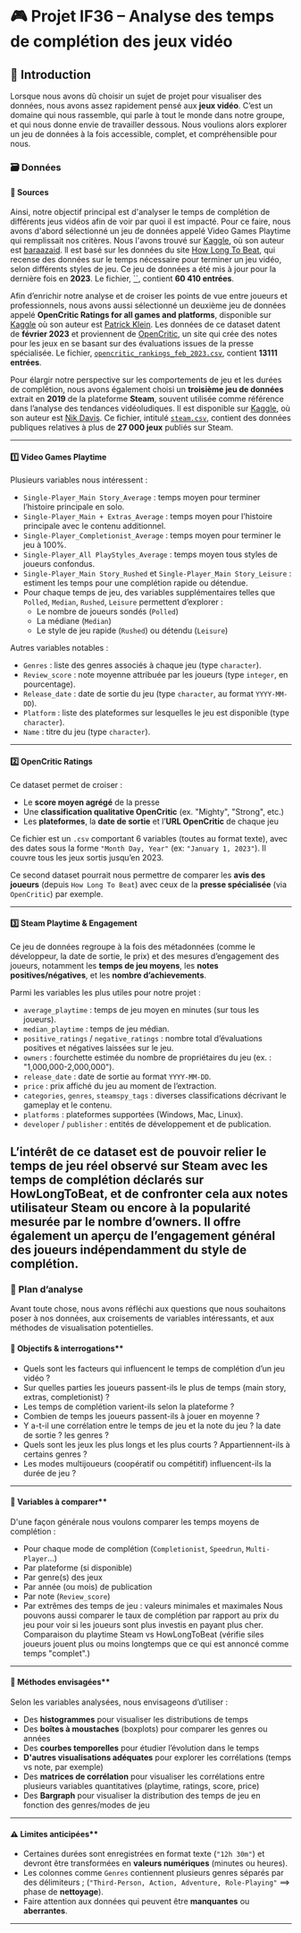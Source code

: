 # 🎮 Projet IF36 – Analyse des temps de complétion des jeux vidéo

## 🧭 Introduction

Lorsque nous avons dû choisir un sujet de projet pour visualiser des données, nous avons assez rapidement pensé aux **jeux vidéo**. C’est un domaine qui nous rassemble, qui parle à tout le monde dans notre groupe, et qui nous donne envie de travailler dessous. Nous voulions alors explorer un jeu de données à la fois accessible, complet, et compréhensible pour nous.

### 🗃️ Données

#### 📄 Sources

Ainsi, notre objectif principal est d'analyser le temps de complétion de différents jeus vidéos afin de voir par quoi il est impacté. Pour ce faire, nous avons d'abord sélectionné un jeu de données appelé Video Games Playtime qui remplissait nos critères. Nous l'avons trouvé sur [Kaggle](https://www.kaggle.com/datasets/baraazaid/how-long-to-beat-video-games), où son auteur est [baraazaid](https://www.kaggle.com/baraazaid). ll est basé sur les données du site [How Long To Beat](https://howlongtobeat.com), qui recense des données sur le temps nécessaire pour terminer un jeu vidéo, selon différents styles de jeu. Ce jeu de données a été mis à jour pour la dernière fois en **2023**. Le fichier, [``](](https://github.com/IF36-visualisation/projet-if36-p25-in-the-r-link-in-pipe/blob/master/data/video_games_playtime.jsonlines.zip)), contient **60 410 entrées**.

Afin d’enrichir notre analyse et de croiser les points de vue entre joueurs et professionnels, nous avons aussi sélectionné un deuxième jeu de données appelé **OpenCritic Ratings for all games and platforms**, disponible sur [Kaggle](https://www.kaggle.com/datasets/patkle/opencritic-ratings-for-all-games-and-platforms) où son auteur est [Patrick Klein](https://www.kaggle.com/patkle). Les données de ce dataset datent de **février 2023** et proviennent de [OpenCritic](https://opencritic.com), un site qui crée des notes pour les jeux en se basant sur des évaluations issues de la presse spécialisée. Le fichier, [`opencritic_rankings_feb_2023.csv`](https://github.com/IF36-visualisation/projet-if36-p25-in-the-r-link-in-pipe/blob/master/data/opencritic_rankings_feb_2023.csv), contient **13111 entrées**.

Pour élargir notre perspective sur les comportements de jeu et les durées de complétion, nous avons également choisi un **troisième jeu de données** extrait en **2019** de la plateforme **Steam**, souvent utilisée comme référence dans l’analyse des tendances vidéoludiques. Il est disponible sur [Kaggle](https://www.kaggle.com/datasets/nikdavis/steam-store-games?resource=download&select=steam.csv), où son auteur est [Nik Davis](https://www.kaggle.com/nikdavis). Ce fichier, intitulé [`steam.csv`](https://github.com/IF36-visualisation/projet-if36-p25-in-the-r-link-in-pipe/blob/master/data/video_games_playtime.jsonlines.zip), contient des données publiques relatives à plus de **27 000 jeux** publiés sur Steam. 

---

#### 1️⃣ Video Games Playtime

Plusieurs variables nous intéressent :

- `Single-Player_Main Story_Average` : temps moyen pour terminer l’histoire principale en solo.
- `Single-Player_Main + Extras_Average` : temps moyen pour l’histoire principale avec le contenu additionnel.
- `Single-Player_Completionist_Average` : temps moyen pour terminer le jeu à 100%.
- `Single-Player_All PlayStyles_Average` : temps moyen tous styles de joueurs confondus.
- `Single-Player_Main Story_Rushed` et `Single-Player_Main Story_Leisure` : estiment les temps pour une complétion rapide ou détendue.
- Pour chaque temps de jeu, des variables supplémentaires telles que `Polled`, `Median`, `Rushed`, `Leisure` permettent d’explorer :
  - Le nombre de joueurs sondés (`Polled`)
  - La médiane (`Median`)
  - Le style de jeu rapide (`Rushed`) ou détendu (`Leisure`)

Autres variables notables :
- `Genres` : liste des genres associés à chaque jeu (type `character`).
- `Review_score` : note moyenne attribuée par les joueurs (type `integer`, en pourcentage).
- `Release_date` : date de sortie du jeu (type `character`, au format `YYYY-MM-DD`).
- `Platform` : liste des plateformes sur lesquelles le jeu est disponible (type `character`).
- `Name` : titre du jeu (type `character`).

---

#### 2️⃣ OpenCritic Ratings

Ce dataset permet de croiser :

- Le **score moyen agrégé** de la presse  
- Une **classification qualitative OpenCritic** (ex. "Mighty", "Strong", etc.)  
- Les **plateformes**, la **date de sortie** et l’**URL OpenCritic** de chaque jeu  

Ce fichier est un `.csv` comportant 6 variables (toutes au format texte), avec des dates sous la forme `"Month Day, Year"` (ex: `"January 1, 2023"`). Il couvre tous les jeux sortis jusqu’en 2023.

Ce second dataset pourrait nous permettre de comparer les **avis des joueurs** (depuis `How Long To Beat`) avec ceux de la **presse spécialisée** (via `OpenCritic`) par exemple.

---

#### 3️⃣ Steam Playtime & Engagement

Ce jeu de données regroupe à la fois des métadonnées (comme le développeur, la date de sortie, le prix) et des mesures d’engagement des joueurs, notamment les **temps de jeu moyens**, les **notes positives/négatives**, et les **nombre d’achievements**.

Parmi les variables les plus utiles pour notre projet :

- `average_playtime` : temps de jeu moyen en minutes (sur tous les joueurs).
- `median_playtime` : temps de jeu médian.
- `positive_ratings` / `negative_ratings` : nombre total d’évaluations positives et négatives laissées sur le jeu.
- `owners` : fourchette estimée du nombre de propriétaires du jeu (ex. : "1,000,000-2,000,000").
- `release_date` : date de sortie au format `YYYY-MM-DD`.
- `price` : prix affiché du jeu au moment de l’extraction.
- `categories`, `genres`, `steamspy_tags` : diverses classifications décrivant le gameplay et le contenu.
- `platforms` : plateformes supportées (Windows, Mac, Linux).
- `developer` / `publisher` : entités de développement et de publication.

L’intérêt de ce dataset est de pouvoir **relier le temps de jeu réel observé sur Steam** avec les **temps de complétion déclarés** sur HowLongToBeat, et de confronter cela aux **notes utilisateur Steam** ou encore à la **popularité** mesurée par le nombre d’owners. Il offre également un aperçu de l’**engagement général des joueurs** indépendamment du style de complétion.
---


### 🧠 Plan d’analyse

Avant toute chose, nous avons réfléchi aux questions que nous souhaitons poser à nos données, aux croisements de variables intéressants, et aux méthodes de visualisation potentielles.

#### 🎯 Objectifs & interrogations**

- Quels sont les facteurs qui influencent le temps de complétion d’un jeu vidéo ?
- Sur quelles parties les joueurs passent-ils le plus de temps (main story, extras, completionist) ?
- Les temps de complétion varient-ils selon la plateforme ?
- Combien de temps les joueurs passent-ils à jouer en moyenne ?
- Y a-t-il une corrélation entre le temps de jeu et la note du jeu ? la date de sortie ? les genres ?
- Quels sont les jeux les plus longs et les plus courts ? Appartiennent-ils à certains genres ?
- Les modes multijoueurs (coopératif ou compétitif) influencent-ils la durée de jeu ?

---

#### 🔄 Variables à comparer**

D'une façon générale nous voulons comparer les temps moyens de complétion :
- Pour chaque mode de complétion (`Completionist`, `Speedrun`, `Multi-Player`...)
- Par plateforme (si disponible)
- Par genre(s) des jeux
- Par année (ou mois) de publication
- Par note (`Review_score`)
- Par extrêmes des temps de jeu : valeurs minimales et maximales
Nous pouvons aussi comparer le taux de complétion par rapport au prix du jeu pour voir si les joueurs sont plus investis en payant plus cher.
Comparaison du playtime Steam vs HowLongToBeat (vérifie siles joueurs jouent plus ou moins longtemps que ce qui est annoncé comme temps "complet".)


---

#### 🧰 Méthodes envisagées**

Selon les variables analysées, nous envisageons d’utiliser :
- Des **histogrammes** pour visualiser les distributions de temps
- Des **boîtes à moustaches** (boxplots) pour comparer les genres ou années
- Des **courbes temporelles** pour étudier l’évolution dans le temps
- **D'autres visualisations adéquates** pour explorer les corrélations (temps vs note, par exemple)
- Des **matrices de corrélation** pour visualiser les corrélations entre plusieurs variables quantitatives (playtime, ratings, score, price)
- Des **Bargraph** pour visualiser la distribution des temps de jeu en fonction des genres/modes de jeu

---

#### ⚠️ Limites anticipées**

- Certaines durées sont enregistrées en format texte (`"12h 30m"`) et devront être transformées en **valeurs numériques** (minutes ou heures).
- Les colonnes comme `Genres` contiennent plusieurs genres séparés par des délimiteurs ; (`"Third-Person, Action, Adventure, Role-Playing"` ==> phase de **nettoyage**).
- Faire attention aux données qui peuvent être **manquantes** ou **aberrantes**.


---

